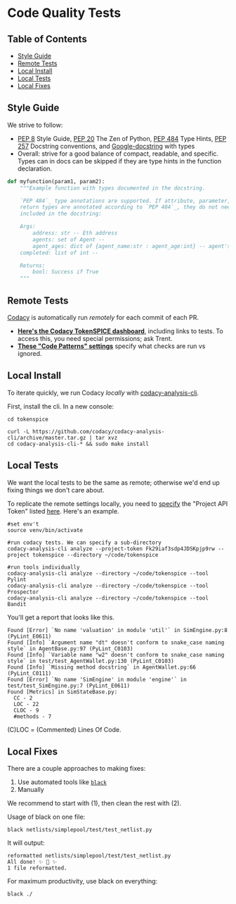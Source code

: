 # Code Quality Tests

## Table of Contents

- [Style Guide](#style-guide)
- [Remote Tests](#remote-tests)
- [Local Install](#local-install)
- [Local Tests](#local-tests)
- [Local Fixes](#local-fixes)

## Style Guide

We strive to follow:
- [PEP 8](https://www.python.org/dev/peps/pep-0008/) Style Guide, [PEP 20](https://www.python.org/dev/peps/pep-0020/) The Zen of Python, [PEP 484](https://www.python.org/dev/peps/pep-0484/) Type Hints, [PEP 257](https://www.python.org/dev/peps/pep-0257/) Docstring conventions, and [Google-docstring](https://sphinxcontrib-napoleon.readthedocs.io/en/latest/example_google.html) with types
- Overall: strive for a good balance of compact, readable, and specific. Types can in docs can be skipped if they are type hints in the function declaration.

```python
def myfunction(param1, param2):
    """Example function with types documented in the docstring.

    `PEP 484`_ type annotations are supported. If attribute, parameter, and
    return types are annotated according to `PEP 484`_, they do not need to be
    included in the docstring:

    Args:
        address: str -- Eth address
        agents: set of Agent -- 
        agent_ages: dict of {agent_name:str : agent_age:int} -- agent's ages
	completed: list of int --

    Returns:
        bool: Success if True
    """
```

## Remote Tests

[Codacy](https://www.codacy.com) is automatically run _remotely_ for each commit of each PR.
- **[Here's the Codacy TokenSPICE dashboard](https://app.codacy.com/gh/tokenspice/tokenspice/dashboard?branch=main)**, including links to tests. To access this, you need special permissions; ask Trent.
- **[These "Code Patterns" settings](https://app.codacy.com/gh/tokenspice/tokenspice/patterns/list)** specify what checks are run vs ignored.

## Local Install

To iterate quickly, we run Codacy _locally_ with [codacy-analysis-cli](https://github.com/codacy/codacy-analysis-cli).

First, install the cli. In a new console:

```console
cd tokenspice

curl -L https://github.com/codacy/codacy-analysis-cli/archive/master.tar.gz | tar xvz
cd codacy-analysis-cli-* && sudo make install
```

## Local Tests

We want the local tests to be the same as remote; otherwise we'd end up fixing things we don't care about. 

To replicate the remote settings locally, you need to [specify](https://github.com/codacy/codacy-analysis-cli#project-token) the "Project API Token" listed [here](https://app.codacy.com/gh/tokenspice/tokenspice/settings/integrations). Here's an example. 
```console
#set env't
source venv/bin/activate

#run codacy tests. We can specify a sub-directory
codacy-analysis-cli analyze --project-token Fk29iaf3sdp4JDSKpjp9rw --project tokenspice --directory ~/code/tokenspice

#run tools individually
codacy-analysis-cli analyze --directory ~/code/tokenspice --tool Pylint
codacy-analysis-cli analyze --directory ~/code/tokenspice --tool Prospector
codacy-analysis-cli analyze --directory ~/code/tokenspice --tool Bandit
```

You'll get a report that looks like this.

```console
Found [Error] `No name 'valuation' in module 'util'` in SimEngine.py:8 (PyLint_E0611)
Found [Info] `Argument name "dt" doesn't conform to snake_case naming style` in AgentBase.py:97 (PyLint_C0103)
Found [Info] `Variable name "w2" doesn't conform to snake_case naming style` in test/test_AgentWallet.py:130 (PyLint_C0103)
Found [Info] `Missing method docstring` in AgentWallet.py:66 (PyLint_C0111)
Found [Error] `No name 'SimEngine' in module 'engine'` in test/test_SimEngine.py:7 (PyLint_E0611)
Found [Metrics] in SimStateBase.py:
  CC - 2
  LOC - 22
  CLOC - 9
  #methods - 7
```

(C)LOC = (Commented) Lines Of Code.


## Local Fixes

There are a couple approaches to making fixes:
1. Use automated tools like [`black`](https://pypi.org/project/black/)
2. Manually

We recommend to start with (1), then clean the rest with (2).

Usage of black on one file:
```console
black netlists/simplepool/test/test_netlist.py
```

It will output:
```console
reformatted netlists/simplepool/test/test_netlist.py
All done! ✨ 🍰 ✨
1 file reformatted.
```

For maximum productivity, use black on everything:
```console
black ./
```


